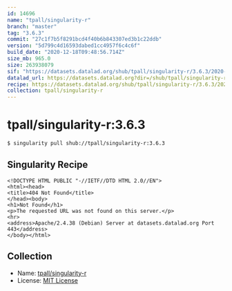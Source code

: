 ```yaml
---
id: 14696
name: "tpall/singularity-r"
branch: "master"
tag: "3.6.3"
commit: "27c1f7b5f8291bcd4f40b6b843307ed3b1c22ddb"
version: "5d799c4d16593dabed1cc4957f6c4c6f"
build_date: "2020-12-18T09:48:56.714Z"
size_mb: 965.0
size: 263938079
sif: "https://datasets.datalad.org/shub/tpall/singularity-r/3.6.3/2020-12-18-27c1f7b5-5d799c4d/5d799c4d16593dabed1cc4957f6c4c6f.sif"
datalad_url: https://datasets.datalad.org?dir=/shub/tpall/singularity-r/3.6.3/2020-12-18-27c1f7b5-5d799c4d/
recipe: https://datasets.datalad.org/shub/tpall/singularity-r/3.6.3/2020-12-18-27c1f7b5-5d799c4d/Singularity
collection: tpall/singularity-r
---
```


# tpall/singularity-r:3.6.3

```bash
$ singularity pull shub://tpall/singularity-r:3.6.3
```

## Singularity Recipe

```singularity
<!DOCTYPE HTML PUBLIC "-//IETF//DTD HTML 2.0//EN">
<html><head>
<title>404 Not Found</title>
</head><body>
<h1>Not Found</h1>
<p>The requested URL was not found on this server.</p>
<hr>
<address>Apache/2.4.38 (Debian) Server at datasets.datalad.org Port 443</address>
</body></html>
```

## Collection

 - Name: [tpall/singularity-r](https://github.com/tpall/singularity-r)
 - License: [MIT License](https://api.github.com/licenses/mit)

